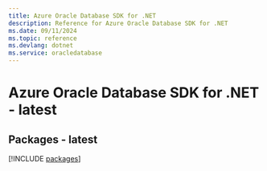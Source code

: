 ```yaml
---
title: Azure Oracle Database SDK for .NET
description: Reference for Azure Oracle Database SDK for .NET
ms.date: 09/11/2024
ms.topic: reference
ms.devlang: dotnet
ms.service: oracledatabase
---
```

# Azure Oracle Database SDK for .NET - latest
## Packages - latest
[!INCLUDE [packages](oracle-database-index.md)]